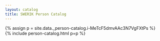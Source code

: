 ```yaml
---
layout: catalog
title: SWERIK Person Catalog
---
```

{% assign p = site.data._person-catalog.i-MeTcF5dmvAAc3N7VgFXtPs %}
{% include person-catalog.html p=p %}

